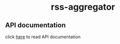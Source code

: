 <h1 align="center"> rss-aggregator</h1>

## API documentation

click [here](https://documenter.getpostman.com/view/19350060/2s9YC8wrDS) to read API documentation